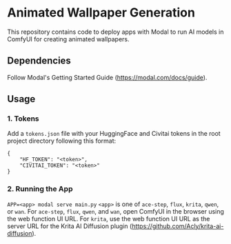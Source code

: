 # Animated Wallpaper Generation
This repository contains code to deploy apps with Modal to run AI models in ComfyUI for creating animated wallpapers.

## Dependencies
Follow Modal's Getting Started Guide (https://modal.com/docs/guide).

## Usage

### 1. Tokens
Add a `tokens.json` file with your HuggingFace and Civitai tokens in the root project directory following this format:
```
{
    "HF_TOKEN": "<token>",
    "CIVITAI_TOKEN": "<token>"
}
```

### 2. Running the App
`APP=<app> modal serve main.py`
`<app>` is one of `ace-step`, `flux`, `krita`, `qwen`, or `wan`.
For `ace-step`, `flux`, `qwen`, and `wan`, open ComfyUI in the browser using the web function UI URL.
For `krita`, use the web function UI URL as the server URL for the Krita AI Diffusion plugin (https://github.com/Acly/krita-ai-diffusion).